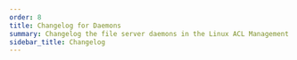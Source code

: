 ```yaml
---
order: 8
title: Changelog for Daemons
summary: Changelog the file server daemons in the Linux ACL Management System 
sidebar_title: Changelog 
---
```

